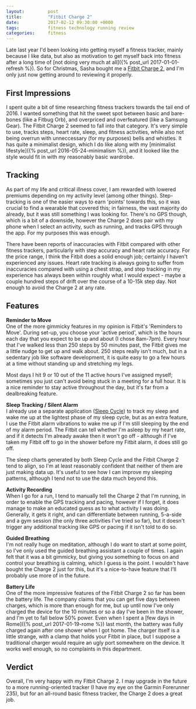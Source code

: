 ```yaml
---
layout:         post
title:          "Fitbit Charge 2"
date:           2017-02-12 09:30:00 +0000
tags:           fitness technology running review
categories:     fitness
---
```


Late last year I'd been looking into getting myself a fitness tracker, mainly because I like data, but also as motivation to get myself back into fitness after a long time of [not doing very much at all]({% post_url 2017-01-01-refresh %}). So for Christmas, Sasha bought me a [Fitbit Charge 2][fitbit-charge-2-link], and I'm only just now getting around to reviewing it properly.

<!-- Read More -->

## First Impressions

I spent quite a bit of time researching fitness trackers towards the tail end of 2016. I wanted something that hit the sweet spot between basic and bare-bones (like a Fitbug Orb), and overpriced and overfeatured (like a Samsung Gear). The Fitbit Charge 2 seemed to fall into that category. It's very simple to use, tracks steps, heart rate, sleep, and fitness activities, while also not being overrun with unneccessary (for my purposes) bells and whistles. It has quite a minimalist design, which I do like along with my [minimalist lifestyle]({% post_url 2016-05-24-minimalism %}), and it looked like the style would fit in with my reasonably basic wardrobe.

## Tracking

As part of my life and critical illness cover, I am rewarded with lowered premiums depending on my activity level (among other things). Step-tracking is one of the easier ways to earn 'points' towards this, so it was crucial to find a wearable that covered this; in fairness, the vast majority do already, but it was still something I was looking for. There's no GPS though, which is a bit of a downside, however the Charge 2 does pair with my phone when I select an activity, such as running, and tracks GPS through the app. For my purposes this was enough.

There have been reports of inaccuracies with Fitbit compared with other fitness trackers, particularly with step accuracy and heart rate accuracy. For the price range, I think the Fitbit does a solid enough job; certainly I haven't experienced any issues. Heart rate tracking is always going to suffer from inaccuracies compared with using a chest strap, and step tracking in my experience has always been within roughly what I would expect - maybe a couple hundred steps of drift over the course of a 10-15k step day. Not enough to avoid the Charge 2 at any rate.

## Features

**Reminder to Move**  
One of the more gimmicky features in my opinion is Fitbit's 'Reminders to Move'. During set-up, you choose your 'active period', which is the hours each day that you expect to be up and about (I chose 8am-7pm). Every hour that I've walked less than 250 steps by 50 minutes past, the Fitbit gives me a little nudge to get up and walk about. 250 steps really isn't much, but in a sedentary job like software development, it is quite easy to go a few hours at a time without standing up and stretching my legs.

Most days I hit 9 or 10 out of the 11 active hours I've assigned myself; sometimes you just can't avoid being stuck in a meeting for a full hour. It is a nice reminder to stay active throughout the day, but it's far from a dealbreaking feature.

**Sleep Tracking / Silent Alarm**  
I already use a separate application ([Sleep Cycle][sleep-cycle-home-page]) to track my sleep and wake me up at the lightest phase of my sleep cycle, but as an extra feature, I use the Fitbit alarm vibrations to wake me up if I'm still sleeping by the end of my alarm period. The Fitbit can tell whether I'm asleep by my heart rate, and if it detects I'm already awake then it won't go off - although if I've taken my Fitbit off to go in the shower before my Fitbit alarm, it does still go off.

The sleep charts generated by both Sleep Cycle and the Fitbit Charge 2 tend to align, so I'm at least reasonably confident that neither of them are just making data up. It's useful to see how I can improve my sleeping patterns, although I tend not to use the data much beyond this.

**Activity Recording**  
When I go for a run, I tend to manually tell the Charge 2 that I'm running, in order to enable the GPS tracking and pacing, however if I forget, it does manage to make an educated guess as to what activity I was doing. Generally, it gets it right, and can differentiate between running, 5-a-side and a gym session (the only three activities I've tried so far), but it doesn't trigger any additional tracking like GPS or pacing if it isn't told to do so.

**Guided Breathing**  
I'm not really huge on meditation, although I do want to start at some point, so I've only used the guided breathing assistant a couple of times. I again felt that it was a bit gimmicky, but giving you something to focus on and control your breathing is calming, which I guess is the point. I wouldn't have bought the Charge 2 just for this, but it's a nice-to-have feature that I'll probably use more of in the future.

**Battery Life**  
One of the more impressive features of the Fitbit Charge 2 so far has been the battery life. The company claims that you can get five days between charges, which is more than enough for me, but up until now I've only charged the device for the 10 minutes or so a day I've been in the shower, and I'm yet to fall below 50% power. Even when I spent a [few days in Rome]({% post_url 2017-01-19-rome %}) last month, the battery was fully charged again after one shower when I got home. The charger itself is a little strange, with a clamp that holds your Fitbit in place, but I suppose a traditional charger would require an ugly port somewhere on the device. It works well enough, so no complaints in this department.

## Verdict

Overall, I'm very happy with my Fitbit Charge 2. I may upgrade in the future to a more running-oriented tracker (I have my eye on the Garmin Forerunner 235), but for an all-round basic fitness tracker, the Charge 2 does a great job.

<p class="emphasis"><i class="fa fa-star" aria-hidden="true"></i><i class="fa fa-star" aria-hidden="true"></i><i class="fa fa-star" aria-hidden="true"></i><i class="fa fa-star" aria-hidden="true"></i><i class="fa fa-star-half-o" aria-hidden="true"></i></p>

[fitbit-charge-2-link]: https://www.fitbit.com/charge2
[sleep-cycle-home-page]: https://www.sleepcycle.com/